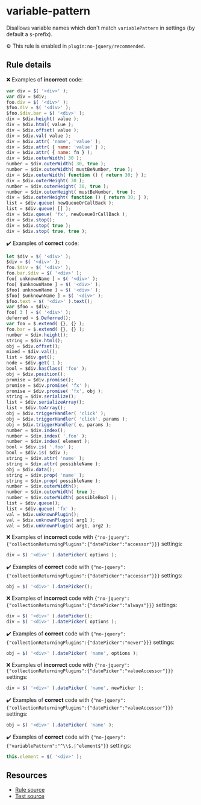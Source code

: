# variable-pattern

Disallows variable names which don't match `variablePattern` in settings (by default a `$`-prefix).

⚙️ This rule is enabled in `plugin:no-jquery/recommended`.

## Rule details

❌ Examples of **incorrect** code:
```js
var div = $( '<div>' );
var div = $div;
foo.div = $( '<div>' );
$foo.div = $( '<div>' );
$foo.$div.bar = $( '<div>' );
div = $div.height( value );
div = $div.html( value );
div = $div.offset( value );
div = $div.val( value );
div = $div.attr( 'name', 'value' );
div = $div.attr( { name: 'value' } );
div = $div.attr( { name: fn } );
div = $div.outerWidth( 30 );
number = $div.outerWidth( 30, true );
number = $div.outerWidth( mustBeNumber, true );
div = $div.outerWidth( function () { return 30; } );
div = $div.outerHeight( 30 );
number = $div.outerHeight( 30, true );
number = $div.outerHeight( mustBeNumber, true );
div = $div.outerHeight( function () { return 30; } );
list = $div.queue( newQueueOrCallBack );
list = $div.queue( [] );
div = $div.queue( 'fx', newQueueOrCallBack );
div = $div.stop();
div = $div.stop( true );
div = $div.stop( true, true );
```

✔️ Examples of **correct** code:
```js
let $div = $( '<div>' );
$div = $( '<div>' );
foo.$div = $( '<div>' );
foo.bar.$div = $( '<div>' );
foo[ unknownName ] = $( '<div>' );
foo[ $unknownName ] = $( '<div>' );
$foo[ unknownName ] = $( '<div>' );
$foo[ $unknownName ] = $( '<div>' );
$foo.text = $( '<div>' ).text();
var $foo = $div;
foo[ 3 ] = $( '<div>' );
deferred = $.Deferred();
var foo = $.extend( {}, {} );
foo.bar = $.extend( {}, {} );
number = $div.height();
string = $div.html();
obj = $div.offset();
mixed = $div.val();
list = $div.get();
node = $div.get( 1 );
bool = $div.hasClass( 'foo' );
obj = $div.position();
promise = $div.promise();
promise = $div.promise( 'fx' );
promise = $div.promise( 'fx', obj );
string = $div.serialize();
list = $div.serializeArray();
list = $div.toArray();
obj = $div.triggerHandler( 'click' );
obj = $div.triggerHandler( 'click', params );
obj = $div.triggerHandler( e, params );
number = $div.index();
number = $div.index( '.foo' );
number = $div.index( element );
bool = $div.is( '.foo' );
bool = $div.is( $div );
string = $div.attr( 'name' );
string = $div.attr( possibleName );
obj = $div.data();
string = $div.prop( 'name' );
string = $div.prop( possibleName );
number = $div.outerWidth();
number = $div.outerWidth( true );
number = $div.outerWidth( possibleBool );
list = $div.queue();
list = $div.queue( 'fx' );
val = $div.unknownPlugin();
val = $div.unknownPlugin( arg1 );
val = $div.unknownPlugin( arg1, arg2 );
```

❌ Examples of **incorrect** code with `{"no-jquery":{"collectionReturningPlugins":{"datePicker":"accessor"}}}` settings:
```js
div = $( '<div>' ).datePicker( options );
```

✔️ Examples of **correct** code with `{"no-jquery":{"collectionReturningPlugins":{"datePicker":"accessor"}}}` settings:
```js
obj = $( '<div>' ).datePicker();
```

❌ Examples of **incorrect** code with `{"no-jquery":{"collectionReturningPlugins":{"datePicker":"always"}}}` settings:
```js
div = $( '<div>' ).datePicker();
div = $( '<div>' ).datePicker( options );
```

✔️ Examples of **correct** code with `{"no-jquery":{"collectionReturningPlugins":{"datePicker":"never"}}}` settings:
```js
obj = $( '<div>' ).datePicker( 'name', options );
```

❌ Examples of **incorrect** code with `{"no-jquery":{"collectionReturningPlugins":{"datePicker":"valueAccessor"}}}` settings:
```js
div = $( '<div>' ).datePicker( 'name', newPicker );
```

✔️ Examples of **correct** code with `{"no-jquery":{"collectionReturningPlugins":{"datePicker":"valueAccessor"}}}` settings:
```js
obj = $( '<div>' ).datePicker( 'name' );
```

✔️ Examples of **correct** code with `{"no-jquery":{"variablePattern":"^\\$.|^element$"}}` settings:
```js
this.element = $( '<div>' );
```

## Resources

* [Rule source](/src/rules/variable-pattern.js)
* [Test source](/tests/rules/variable-pattern.js)
